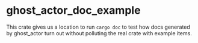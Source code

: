 # ghost_actor_doc_example

This crate gives us a location to run `cargo doc` to test how docs generated by ghost_actor turn out without polluting the real crate with example items.
